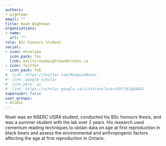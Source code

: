 ```yaml
---
authors:
- wightman
email: ""
title: Noah Wightman
organizations:
- name: 
  url: ""
role: BSc honours student
social:
- icon: envelope
  icon_pack: fas
  link: mailto:noahwightman@trentu.ca
- icon: twitter
  icon_pack: fab
#  link: https://twitter.com/MaegwinBonar
#- icon: google-scholar
#  icon_pack: ai
#  link: https://scholar.google.ca/citations?user=Rd7jH7gAAAAJ
superuser: false
user_groups:
- Alumni
---
```

Noah was an NSERC USRA student, conducted his BSc honours thesis, and was a summer student with the lab over 2 years. His research used cementum reading techniques to obtain data on age at first reproduction in black bears and assess the environmental and anthropogenic factors affecting the age at first reproduction in Ontario.